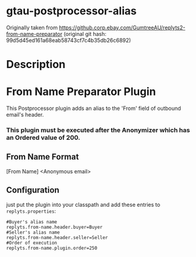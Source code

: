 # gtau-postprocessor-alias

Originally taken from https://github.corp.ebay.com/GumtreeAU/replyts2-from-name-preparator
(original git hash: 99d5d45ed161a68eab58743cf7c4b35db26c6892)

# Description

# From Name Preparator Plugin
This Postprocessor plugin adds an alias to the 'From' field of outbound email's header.

### This plugin must be executed after the Anonymizer which has an Ordered value of 200.

## From Name Format
[From Name] \<Anonymous email\>

## Configuration
just put the plugin into your classpath and add these entries to `replyts.properties`:

```
#Buyer's alias name
replyts.from-name.header.buyer=Buyer
#Seller's alias name
replyts.from-name.header.seller=Seller
#Order of execution
replyts.from-name.plugin.order=250

```